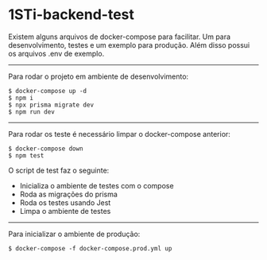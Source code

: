 # 1STi-backend-test

Existem alguns arquivos de docker-compose para facilitar. Um para desenvolvimento, testes e um exemplo para produção.
Além disso possui os arquivos .env de exemplo.

---

Para rodar o projeto em ambiente de desenvolvimento:
```
$ docker-compose up -d
$ npm i
$ npx prisma migrate dev
$ npm run dev
```

---

Para rodar os teste é necessário limpar o docker-compose anterior:
```
$ docker-compose down
$ npm test
```

O script de test faz o seguinte:
- Inicializa o ambiente de testes com o compose
- Roda as migrações do prisma
- Roda os testes usando Jest
- Limpa o ambiente de testes

---

Para inicializar o ambiente de produção:
```
$ docker-compose -f docker-compose.prod.yml up
